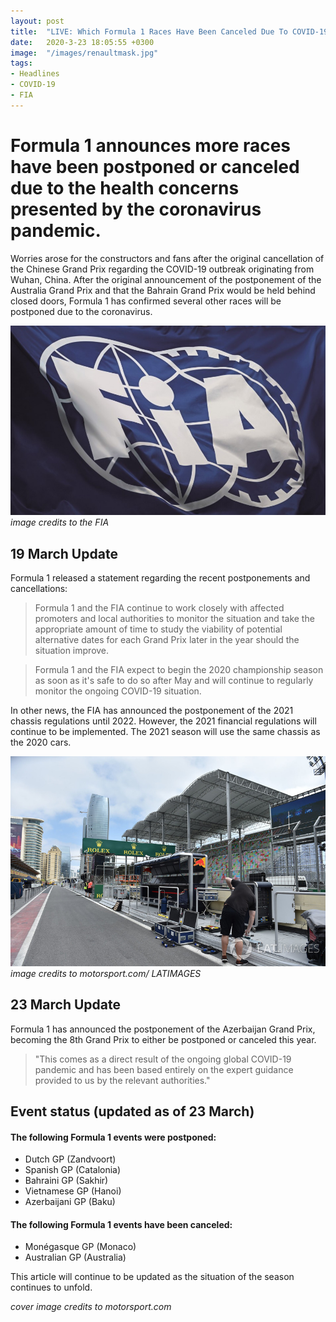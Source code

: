 ```yaml
--- 
layout: post
title:  "LIVE: Which Formula 1 Races Have Been Canceled Due To COVID-19?"
date:   2020-3-23 18:05:55 +0300
image:  "/images/renaultmask.jpg"
tags:   
- Headlines
- COVID-19
- FIA
---
```


# Formula 1 announces more races have been postponed or canceled due to the health concerns presented by the coronavirus pandemic.

Worries arose for the constructors and fans after the original cancellation of the Chinese Grand Prix regarding the COVID-19 outbreak
originating from Wuhan, China. After the original announcement of the postponement of the Australia Grand Prix and that the Bahrain Grand Prix would be held behind closed doors,
Formula 1 has confirmed several other races will be postponed due to the coronavirus.

![alt text](https://github.com/Asfalto-Ascari-Group/AsfaltoAscari/blob/gh-pages/images/FIA.jpg?raw=true "FIA Flag")
*image credits to the FIA*
## 19 March Update

Formula 1 released a statement regarding the recent postponements and cancellations:
> Formula 1 and the FIA continue to work closely with affected promoters and local authorities to monitor the situation and take the appropriate amount of time to study the viability of potential alternative dates for each Grand Prix later in the year should the situation improve.

> Formula 1 and the FIA expect to begin the 2020 championship season as soon as it's safe to do so after May and will continue to regularly monitor the ongoing COVID-19 situation.

In other news, the FIA has announced the postponement of the 2021 chassis regulations until 2022. However, the 2021 financial regulations will continue to be implemented. The 2021 season will use the same chassis as the 2020 cars.

![alt text](https://github.com/Asfalto-Ascari-Group/AsfaltoAscari/blob/gh-pages/images/AZPitLane.jpg?raw=true "Baku City Circuit Pit Lane")
*image credits to motorsport.com/ LATIMAGES*
## 23 March Update 

Formula 1 has announced the postponement of the Azerbaijan Grand Prix, becoming the 8th Grand Prix to either be postponed or canceled this year.

> "This comes as a direct result of the ongoing global COVID-19 pandemic and has been based entirely on the expert guidance provided to us by the relevant authorities."



## Event status (updated as of 23 March)

#### The following Formula 1 events were postponed:
- Dutch GP (Zandvoort)
- Spanish GP (Catalonia)
- Bahraini GP (Sakhir)
- Vietnamese GP (Hanoi)
- Azerbaijani GP (Baku)

#### The following Formula 1 events have been canceled:
- Monégasque GP (Monaco)
- Australian GP (Australia)




This article will continue to be updated as the situation of the season continues to unfold.

*cover image credits to motorsport.com*
